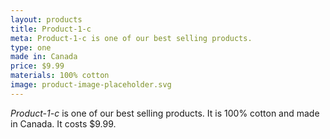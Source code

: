 ```yaml
---
layout: products
title: Product-1-c
meta: Product-1-c is one of our best selling products.
type: one
made in: Canada
price: $9.99
materials: 100% cotton
image: product-image-placeholder.svg
---
```


*Product-1-c* is one of our best selling products. It is 100% cotton and made in Canada. It costs $9.99.
